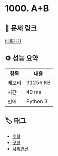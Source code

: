 # 1000. A+B

## 🔗 문제 링크

[바로가기](https://www.acmicpc.net/problem/1000)

## ⚙️ 성능 요약

| 항목   | 내용     |
| ------ | -------- |
| 메모리 | 31256 KB |
| 시간   | 40 ms    |
| 언어   | Python 3 |

## 🏷️ 태그

- [수학](/백준/태그/수학.md)
- [구현](/백준/태그/구현.md)
- [사칙연산](/백준/태그/사칙연산.md)
